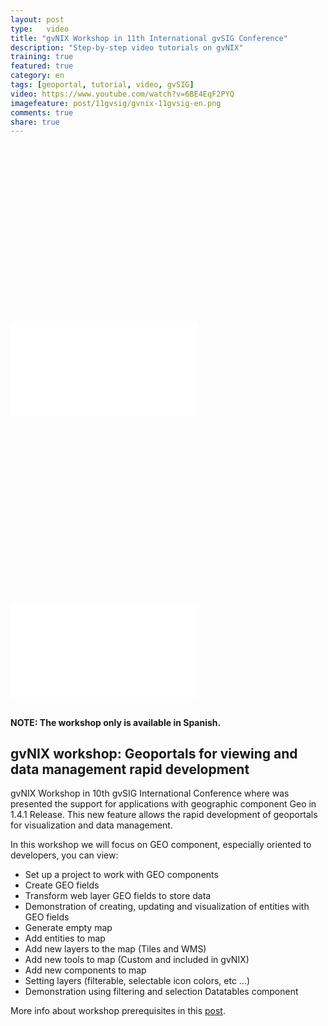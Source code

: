 ```yaml
---
layout: post
type:	video
title: "gvNIX Workshop in 11th International gvSIG Conference"
description: "Step-by-step video tutorials on gvNIX"
training: true
featured: true
category: en
tags: [geoportal, tutorial, video, gvSIG]
video: https://www.youtube.com/watch?v=6BE4EqF2PYQ
imagefeature: post/11gvsig/gvnix-11gvsig-en.png
comments: true
share: true
---
```


<div class="fluid-width-video-wrapper" style="padding-top: 56.2766%;">
<iframe src="//www.youtube.com/embed/j0YUTuGyntw?theme=light&amp;color=white" frameborder="0" allowfullscreen=""> </iframe>
</div>

<br>

<div class="fluid-width-video-wrapper" style="padding-top: 56.2766%;">
<iframe src="//www.youtube.com/embed/W39_6-a271E?theme=light&amp;color=white" frameborder="0" allowfullscreen=""> </iframe>
</div>

<br>

**NOTE: The workshop only is available in Spanish.**

## gvNIX workshop: Geoportals for viewing and data management rapid development

gvNIX Workshop in 10th gvSIG International Conference where was presented the
support for applications with geographic component Geo in 1.4.1 Release.
This new feature allows the rapid development of geoportals
for visualization and data management.

In this workshop we will focus on GEO component, especially oriented to developers, you can view:

* Set up a project to work with GEO components
* Create GEO fields
* Transform web layer GEO fields to store data
* Demonstration of creating, updating and visualization of entities with GEO fields
* Generate empty map
* Add entities to map
* Add new layers to the map (Tiles and WMS)
* Add new tools to map (Custom and included in gvNIX)
* Add new components to map
* Setting layers (filterable, selectable icon colors, etc ...)
* Demonstration using filtering and selection Datatables component

More info about workshop prerequisites in this [post](http://www.gvnix.org/es/gvnix-11jornadas-gvsig/).
